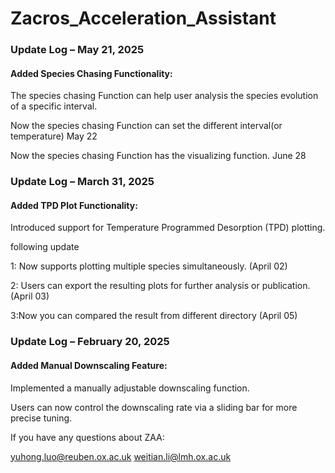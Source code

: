 # Zacros_Acceleration_Assistant








### Update Log – May 21, 2025
#### Added Species Chasing Functionality:
The species chasing Function can help user analysis the species evolution of a specific interval.

Now the species chasing Function can set the different interval(or temperature) May 22

Now the species chasing Function has the visualizing function. June 28
### Update Log – March 31, 2025
#### Added TPD Plot Functionality:

Introduced support for Temperature Programmed Desorption (TPD) plotting.

following update

1: Now supports plotting multiple species simultaneously. (April 02)

2: Users can export the resulting plots for further analysis or publication. (April 03)

3:Now you can compared the result from different directory (April 05)

### Update Log – February 20, 2025
#### Added Manual Downscaling Feature:

Implemented a manually adjustable downscaling function.

Users can now control the downscaling rate via a sliding bar for more precise tuning.


If you have any questions about ZAA: 

yuhong.luo@reuben.ox.ac.uk
weitian.li@lmh.ox.ac.uk
